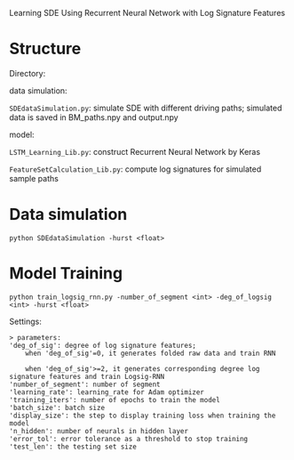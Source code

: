 Learning SDE Using Recurrent Neural Network with Log Signature Features


Structure
====================================

Directory:

data simulation:

`SDEdataSimulation.py`: simulate SDE with different driving paths; simulated data is saved in BM_paths.npy and output.npy

model:

`LSTM_Learning_Lib.py`: construct Recurrent Neural Network by Keras


`FeatureSetCalculation_Lib.py`: compute log signatures for simulated sample paths

Data simulation
====================================
```
python SDEdataSimulation -hurst <float>
```

Model Training
====================================
```
python train_logsig_rnn.py -number_of_segment <int> -deg_of_logsig <int> -hurst <float>
```

Settings:

	> parameters:
	'deg_of_sig': degree of log signature features; 
		when 'deg_of_sig'=0, it generates folded raw data and train RNN 
		 
		when 'deg_of_sig'>=2, it generates corresponding degree log signature features and train Logsig-RNN
	'number_of_segment': number of segment
	'learning_rate': learning_rate for Adam optimizer
	'training_iters': number of epochs to train the model
	'batch_size': batch size
	'display_size': the step to display training loss when training the model
	'n_hidden': number of neurals in hidden layer
	'error_tol': error tolerance as a threshold to stop training
	'test_len': the testing set size
